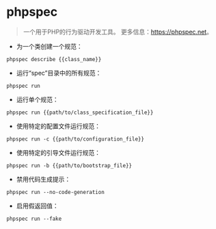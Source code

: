 # phpspec

> 一个用于PHP的行为驱动开发工具。
> 更多信息：<https://phpspec.net>。

- 为一个类创建一个规范：

`phpspec describe {{class_name}}`

- 运行“spec”目录中的所有规范：

`phpspec run`

- 运行单个规范：

`phpspec run {{path/to/class_specification_file}}`

- 使用特定的配置文件运行规范：

`phpspec run -c {{path/to/configuration_file}}`

- 使用特定的引导文件运行规范：

`phpspec run -b {{path/to/bootstrap_file}}`

- 禁用代码生成提示：

`phpspec run --no-code-generation`

- 启用假返回值：

`phpspec run --fake`